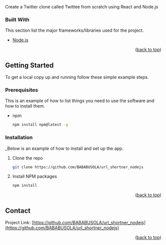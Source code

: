 
<div id="top"></div>
Create a Twitter clone called Twittee from scratch using React and Node.js


### Built With

This section list the major frameworks/libraries used for the project. 

* [Node.js](https://nodejs.org/)

<p align="right">(<a href="#top">back to top</a>)</p>

<!-- GETTING STARTED -->

## Getting Started

To get a local copy up and running follow these simple example steps.

### Prerequisites

This is an example of how to list things you need to use the software and how to install them.
* npm
  ```sh
  npm install npm@latest -g
  ```

### Installation

_Below is an example of how to install and set up the app. 

1. Clone the repo
   ```sh
   git clone https://github.com/BABABUSOLA/url_shortner_nodejs
   ```
2. Install NPM packages
   ```sh
   npm install
   ```


<p align="right">(<a href="#top">back to top</a>)</p>


<!-- CONTACT -->
## Contact

Project Link: [https://github.com/BABABUSOLA/url_shortner_nodejs](https://github.com/BABABUSOLA/url_shortner_nodejs)

<p align="right">(<a href="#top">back to top</a>)</p>

